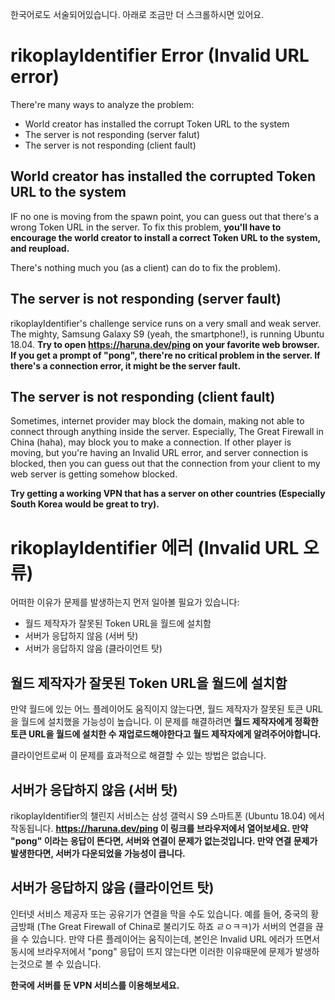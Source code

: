 한국어로도 서술되어있습니다. 아래로 조금만 더 스크롤하시면 있어요.


# rikoplayIdentifier Error (Invalid URL error)

There're many ways to analyze the problem:

- World creator has installed the corrupt Token URL to the system
- The server is not responding (server falut)
- The server is not responding (client fault)

## World creator has installed the corrupted Token URL to the system

IF no one is moving from the spawn point, you can guess out that there's a wrong Token URL in the server.
To fix this problem, **you'll have to encourage the world creator to install a correct Token URL to the system, and reupload.**

There's nothing much you (as a client) can do to fix the problem).

## The server is not responding (server fault)

rikoplayIdentifier's challenge service runs on a very small and weak server. The mighty, Samsung Galaxy S9 (yeah, the smartphone!), is running Ubuntu 18.04.
**Try to open https://haruna.dev/ping on your favorite web browser. If you get a prompt of "pong", there're no critical problem in the server.
If there's a connection error, it might be the server fault.**

## The server is not responding (client fault)

Sometimes, internet provider may block the domain, making not able to connect through anything inside the server.
Especially, The Great Firewall in China (haha), may block you to make a connection.
If other player is moving, but you're having an Invalid URL error, and server connection is blocked, then you can guess out that the connection from your client to my web server is getting somehow blocked.

**Try getting a working VPN that has a server on other countries (Especially South Korea would be great to try).**




# rikoplayIdentifier 에러 (Invalid URL 오류)

어떠한 이유가 문제를 발생하는지 먼저 일아볼 필요가 있습니다:

- 월드 제작자가 잘못된 Token URL을 월드에 설치함
- 서버가 응답하지 않음 (서버 탓)
- 서버가 응답하지 않음 (클라이언트 탓)

## 월드 제작자가 잘못된 Token URL을 월드에 설치함

만약 월드에 있는 어느 플레이어도 움직이지 않는다면, 월드 제작자가 잘못된 토큰 URL을 월드에 설치했을 가능성이 높습니다.
이 문제를 해결하려면 **월드 제작자에게 정확한 토큰 URL을 월드에 설치한 수 재업로드해야한다고 월드 제작자에게 알려주어야합니다.**

클라이언트로써 이 문제를 효과적으로 해결할 수 있는 방법은 없습니다.

## 서버가 응답하지 않음 (서버 탓)

rikoplayIdentifier의 챌린지 서비스는 삼성 갤럭시 S9 스마트폰 (Ubuntu 18.04) 에서 작동됩니다.
**https://haruna.dev/ping 이 링크를 브라우저에서 열어보세요. 만약 "pong" 이라는 응답이 뜬다면, 서버와 연결이 문제가 없는것입니다.
만약 연결 문제가 발생한다면, 서버가 다운되었을 가능성이 큽니다.**

## 서버가 응답하지 않음 (클라이언트 탓)

인터넷 서비스 제공자 또는 공유기가 연결을 막을 수도 있습니다.
예를 들어, 중국의 황금방패 (The Great Firewall of China로 불리기도 하죠 ㄹㅇㅋㅋ)가 서버의 연결을 끊을 수 있습니다.
만약 다른 플레이어는 움직이는데, 본인은 Invalid URL 에러가 뜨면서 동시에 브라우저에서 "pong" 응답이 뜨지 않는다면 이러한 이유때문에 문제가 발생하는것으로 볼 수 있습니다.

**한국에 서버를 둔 VPN 서비스를 이용해보세요.**

